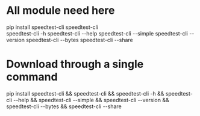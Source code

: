 # All module need here
pip install speedtest-cli
speedtest-cli                                                                                                                                            
speedtest-cli -h
speedtest-cli --help
speedtest-cli --simple
speedtest-cli --version
speedtest-cli --bytes
speedtest-cli --share

# Download through a single command
pip install speedtest-cli && speedtest-cli && speedtest-cli -h && speedtest-cli --help && speedtest-cli --simple && speedtest-cli --version && speedtest-cli --bytes && speedtest-cli --share

